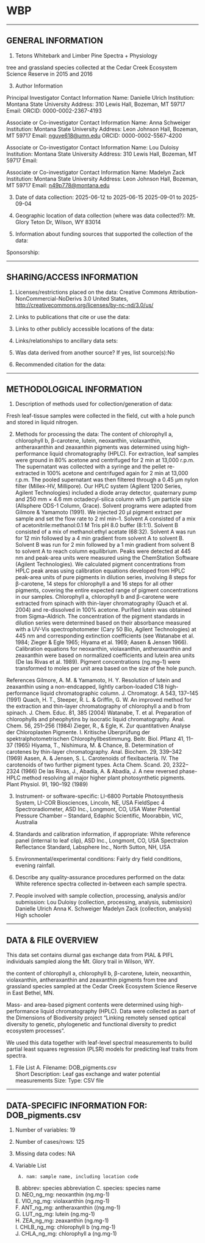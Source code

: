 # WBP

-------------------
GENERAL INFORMATION
-------------------


1. Tetons Whitebark and Limber Pine Spectra + Physiology

tree and grassland species collected at the Cedar Creek Ecosystem Science Reserve in 2015 and 2016

3. Author Information

  Principal Investigator Contact Information
        Name: Danielle Ulrich
           Institution: Montana State University
           Address: 310 Lewis Hall, Bozeman, MT 59717
           Email: 
	   ORCID: 0000-0002-2367-4193

  Associate or Co-investigator Contact Information
           Name: Anna Schweiger
           Institution: Montana State University
           Address: Leon Johnson Hall, Bozeman, MT 59717
           Email: nguye618@umn.edu
	   ORCID: 0000-0002-5567-4200

  Associate or Co-investigator Contact Information
        Name: Lou Duloisy
           Institution: Montana State University
           Address: 310 Lewis Hall, Bozeman, MT 59717
           Email: 

  Associate or Co-investigator Contact Information
           Name: Madelyn Zack
           Institution: Montana State University
           Address: Leon Johnson Hall, Bozeman, MT 59717
           Email: n49p778@montana.edu



3. Date of data collection: 2025-06-12 to 2025-06-15	2025-09-01 to 2025-09-04

4. Geographic location of data collection (where was data collected?): Mt. Glory Teton Dr, Wilson, WY 83014

5. Information about funding sources that supported the collection of the data: 

Sponsorship: 

--------------------------
SHARING/ACCESS INFORMATION
-------------------------- 


1. Licenses/restrictions placed on the data:
Creative Commons Attribution-NonCommercial-NoDerivs 3.0 United States, http://creativecommons.org/licenses/by-nc-nd/3.0/us/ 

2. Links to publications that cite or use the data:

3. Links to other publicly accessible locations of the data:

4. Links/relationships to ancillary data sets:

5. Was data derived from another source?
           If yes, list source(s):No

6. Recommended citation for the data:



--------------------------
METHODOLOGICAL INFORMATION
--------------------------

1. Description of methods used for collection/generation of data:

Fresh leaf-tissue samples were collected in the field, cut with a hole punch and stored in liquid nitrogen.

2. Methods for processing the data: 
The content of chlorophyll a, chlorophyll b, β-carotene, lutein, neoxanthin, violaxanthin, antheraxanthin and zeaxanthin pigments was determined using high-performance liquid chromatography (HPLC). For extraction, leaf samples were ground in 80% acetone and centrifuged for 2 min at 13,000 r.p.m. The supernatant was collected with a syringe and the pellet re-extracted in 100% acetone and centrifuged again for 2 min at 13,000 r.p.m. The pooled supernatant was then filtered through a 0.45 μm nylon filter (Millex-HV, Millipore). Our HPLC system (Agilent 1200 Series, Agilent Technologies) included a diode array detector, quaternary pump and 250 mm × 4.6 mm octadecyl-silica column with 5 μm particle size (Allsphere ODS-1 Column, Grace). Solvent programs were adapted from Gilmore & Yamamoto (1991). We injected 20 μl pigment extract per sample and set the flow rate to 2 ml min–1. Solvent A consisted of a mix of acetonitrile:methanol:0.1 M Tris pH 8.0 buffer (8:1:1). Solvent B consisted of a mix of methanol:ethyl acetate (68:32). Solvent A was run for 12 min followed by a 4 min gradient from solvent A to solvent B. Solvent B was run for 2 min followed by a 1 min gradient from solvent B to solvent A to reach column equilibrium. Peaks were detected at 445 nm and peak-area units were measured using the ChemStation Software (Agilent Technologies). We calculated pigment concentrations from HPLC peak areas using calibration equations developed from HPLC peak-area units of pure pigments in dilution series, involving 8 steps for β-carotene, 14 steps for chlorophyll a and 16 steps for all other pigments, covering the entire expected range of pigment concentrations in our samples. Chlorophyll a, chlorophyll b and β-carotene were extracted from spinach with thin-layer chromatography (Quach et al. 2004) and re-dissolved in 100% acetone. Purified lutein was obtained from Sigma–Aldrich. The concentration of the pigment standards in dilution series were determined based on their absorbance measured with a UV-Vis spectrophotometer (Cary 50 Bio, Agilent Technologies) at 445 nm and corresponding extinction coefficients (see Watanabe et al. 1984; Zieger & Egle 1965; Hiyama et al. 1969; Aasen & Jensen 1966). Calibration equations for neoxanthin, violaxanthin, antheraxanthin and zeaxanthin were based on normalized coefficients and lutein area units (De las Rivas et al. 1989). Pigment concentrations (ng.mg–1) were transformed to moles per unit area based on the size of the hole punch.

References
Gilmore, A. M. & Yamamoto, H. Y. Resolution of lutein and zeaxanthin using a non-endcapped, lightly carbon-loaded C18 high-performance liquid chromatographic column. J. Chromatogr. A 543, 137–145 (1991)
Quach, H. T., Steeper, R. L. & Griffin, G. W. An improved method for the extraction and thin-layer chromatography of chlorophyll a and b from spinach. J. Chem. Educ. 81, 385 (2004)
Watanabe, T. et al. Preparation of chlorophylls and pheophytins by isocratic liquid chromatography. Anal. Chem. 56, 251–256 (1984)
Zieger, R., & Egle, K. Zur quantitativen Analyse der Chloroplasten Pigmente. I. Kritische Überprüfung der spektralphotometrischen Chlorophyllbestimmung. Beitr. Biol. Pflanz 41, 11–37 (1965)
Hiyama, T., Nishimura, M. & Chance, B. Determination of carotenes by thin-layer chromatography. Anal. Biochem. 29, 339–342 (1969)
Aasen, A. & Jensen, S. L. Carotenoids of flexibacteria. IV. The carotenoids of two further pigment types. Acta Chem. Scand. 20, 2322–2324 (1966)
De las Rivas, J., Abadía, A. & Abadía, J. A new reversed phase-HPLC method resolving all major higher plant photosynthetic pigments. Plant Physiol. 91, 190–192 (1989)


3. Instrument- or software-specific: 
LI-6800 Portable Photosynthesis System, LI-COR Biosciences, Lincoln, NE, USA
FieldSpec 4 Spectroradiometer, ASD Inc., Longmont, CO, USA
Water Potential Pressure Chamber – Standard, Edaphic Scientific, Moorabbin, VIC, Australia

5. Standards and calibration information, if appropriate: 
White reference panel (internal to leaf clip), ASD Inc., Longmont, CO, USA
Spectralon Reflectance Standard, Labsphere Inc., North Sutton, NH, USA

6. Environmental/experimental conditions: 
Fairly dry field conditions, evening rainfall.

7. Describe any quality-assurance procedures performed on the data:
White reference spectra collected in-between each sample spectra.

8. People involved with sample collection, processing, analysis and/or submission:
Lou Duloisy (collection, processing, analysis, submission)
Danielle Ulrich
Anna K. Schweiger
Madelyn Zack (collection, analysis)
High schooler

---------------------
DATA & FILE OVERVIEW
---------------------
This data set contains diurnal gas exchange data from PIAL & PIFL individuals sampled along the Mt. Glory trail in Wilson, WY. 

the content of chlorophyll a, chlorophyll b, β-carotene, lutein, neoxanthin, violaxanthin, antheraxanthin and zeaxanthin pigments from tree and grassland species sampled at the Cedar Creek Ecosystem Science Reserve in East Bethel, MN.

Mass- and area-based pigment contents were determined using high-performance liquid chromatography (HPLC). Data were collected as part of the Dimensions of Biodiversity project “Linking remotely sensed optical diversity to genetic, phylogenetic and functional diversity to predict ecosystem processes”.

We used this data together with leaf-level spectral measurements to build partial least squares regression (PLSR) models for predicting leaf traits from spectra. 

1. File List
   A. Filename: DOB_pigments.csv	
	Short Description: Leaf gas exchange and water potential measurements
	Size: 
	Type: CSV file  


-----------------------------------------
DATA-SPECIFIC INFORMATION FOR: DOB_pigments.csv 
-----------------------------------------

1. Number of variables: 19

2. Number of cases/rows: 125

3. Missing data codes: NA      

4. Variable List
   
    	A. nam: sample name, including location code	
	B. abbrev: species abbreviation	
	C. species: species name	
	D. NEO_ng_mg: neoxanthin (ng.mg-1)    
	E. VIO_ng_mg: violaxanthin (ng.mg-1)    
	F. ANT_ng_mg: antheraxanthin ((ng.mg-1)     
	G. LUT_ng_mg: lutein (ng.mg-1)     
	H. ZEA_ng_mg: zeaxanthin (ng.mg-1)     
	I. CHLB_ng_mg: chlorophyll b (ng.mg-1)    
	J. CHLA_ng_mg: chlorophyll a (ng.mg-1)  
